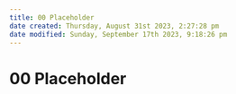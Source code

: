 ```yaml
---
title: 00 Placeholder
date created: Thursday, August 31st 2023, 2:27:28 pm
date modified: Sunday, September 17th 2023, 9:18:26 pm
---
```


# 00 Placeholder
